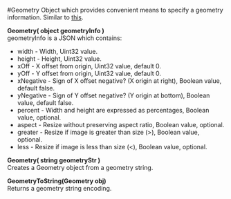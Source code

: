 #Geometry
Object which provides convenient means to specify a geometry information. Similar to [this](http://www.graphicsmagick.org/Magick++/Geometry.html).  
  
**Geometry( object geometryInfo )**  
geometryInfo is a JSON which contains:
* width - Width, Uint32 value.
* height - Height, Uint32 value.
* xOff - X offset from origin, Uint32 value, default 0.
* yOff - Y offset from origin, Uint32 value, default 0.
* xNegative  - Sign of X offset negative? (X origin at right), Boolean value, default false.
* yNegative  - Sign of Y offset negative? (Y origin at bottom), Boolean value, default false.
* percent - Width and height are expressed as percentages, Boolean value, optional.
* aspect - Resize without preserving aspect ratio, Boolean value, optional.
* greater - Resize if image is greater than size (>), Boolean value, optional.
* less - Resize if image is less than size (<), Boolean value, optional.

**Geometry( string geometryStr )**  
Creates a Geometry object from a geometry string.  

**GeometryToString(Geometry obj)**  
Returns a geometry string encoding.


